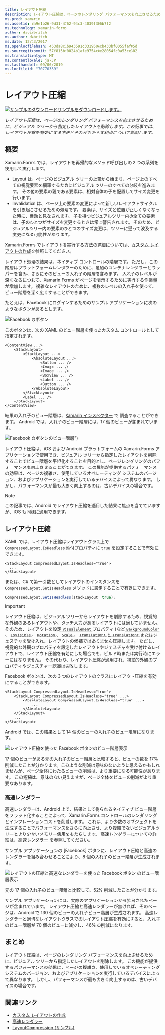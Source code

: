 ```yaml
---
title: レイアウト圧縮
description: レイアウト圧縮は、ページのレンダリング パフォーマンスを向上させるために、ビジュアル ツリーから指定したレイアウトを削除します。 この記事では、レイアウト圧縮を有効にする方法とそれがもたらす利点について説明します。
ms.prod: xamarin
ms.assetid: da9e1b26-9d31-4762-94c3-4039f306b7f2
ms.technology: xamarin-forms
author: davidbritch
ms.author: dabritch
ms.date: 12/13/2017
ms.openlocfilehash: 453da8c1b943591c331950ecb433bf0055faf85d
ms.sourcegitcommit: 57f815bf0024b1afe9754c0e28054fc0a53ce302
ms.translationtype: MT
ms.contentlocale: ja-JP
ms.lasthandoff: 09/06/2019
ms.locfileid: "70770359"
---
```

# <a name="layout-compression"></a>レイアウト圧縮

[![サンプルのダウンロード](~/media/shared/download.png)サンプルをダウンロードします。](https://docs.microsoft.com/samples/xamarin/xamarin-forms-samples/userinterface-layoutcompression)

_レイアウト圧縮は、ページのレンダリング パフォーマンスを向上させるために、ビジュアル ツリーから指定したレイアウトを削除します。この記事では、レイアウト圧縮を有効にする方法とそれがもたらす利点について説明します。_

## <a name="overview"></a>概要

Xamarin.Forms では、レイアウトを再帰的なメソッド呼び出しの 2 つの系列を使用して実行します。

- Layout は、ページのビジュアル ツリーの上部から始まり、ページ上のすべての視覚要素を網羅するためにビジュアル ツリーのすべての分岐を進みます。 その他の要素の親である要素は、相対自体の子を配置してサイズ変更を行います。
- Invalidation は、ページ上の要素の変更によって新しいレイアウトサイクルを引き起こさせるための処理です。 要素は、サイズと位置が正しくなくなった時に、無効と見なされます。 子を持つビジュアルツリー内の全ての要素は、子のひとつがサイズを変更するときは常に警告されます。 そのため、ビジュアルツリー内の要素のひとつのサイズ変更は、ツリーに遡って波及する変更になる可能性があります。

Xamarin.Forms でレイアウトを実行する方法の詳細については、[カスタム レイアウトの作成](~/xamarin-forms/user-interface/layouts/custom.md)を参照してください。

レイアウト処理の結果は、ネイティブ コントロールの階層です。 ただし、この階層はプラットフォームレンダラーのために、追加のコンテナレンダラーとラッパーを含み、さらにそのビューの入れ子の階層を含めます。 入れ子のレベルが深くなるにつれて、Xamarin.Forms がページを表示するために実行する作業量が増加します。 複雑なレイアウトのために、複数のレベルの入れ子を使って、ビュー階層を深く広くすることができます。

たとえば、Facebook にログインするためのサンプル アプリケーションに次のようなボタンがあるとします。

![](layout-compression-images/facebook-button.png "Facebook のボタン")

このボタンは、次の XAML のビュー階層を使ったカスタム コントロールとして指定されます。

```xaml
<ContentView ...>
    <StackLayout>
        <StackLayout ...>
            <AbsoluteLayout ...>
                <Button ... />    
                <Image ... />
                <Image ... />
                <BoxView ... />
                <Label ... />
                <Button ... />
            </AbsoluteLayout>
        </StackLayout>
        <Label ... />
    </StackLayout>    
</ContentView>
```

結果の入れ子のビュー階層は、[Xamarin インスペクター](~/tools/inspector/index.md) で
調査することができます。 Android では、入れ子のビュー階層には、17 個のビューが含まれています。

![](layout-compression-images/no-compression.png "Facebook のボタンのビュー階層\")")

レイアウト圧縮は、iOS および Android プラットフォームの Xamarin.Forms アプリケーションで使用でき、ビジュアル ツリーから指定したレイアウトを削除することでビュー階層を平坦化することを目的とし、ページレンダリングのパフォーマンスを向上させることができます。 この機能が提供するパフォーマンスの効果は、ページの複雑さ、使用しているオペレーティング システムのバージョン、およびアプリケーションを実行しているデバイスによって異なります。 しかし、パフォーマンスが最も大きく向上するのは、古いデバイスの場合です。

> [!NOTE]
> この記事では、Android でレイアウト圧縮を適用した結果に焦点を当てていますが、iOS も同様に適用できます。

## <a name="layout-compression"></a>レイアウト圧縮

XAML では、レイアウト圧縮はレイアウトクラス上で `CompressedLayout.IsHeadless` 添付プロパティに `true` を設定することで有効にできます。

```xaml
<StackLayout CompressedLayout.IsHeadless="true">
  ...
</StackLayout>   
```

または、C# で第一引数としてレイアウトのインスタンスを `CompressedLayout.SetIsHeadless` メソッドに設定することで有効にできます。

```csharp
CompressedLayout.SetIsHeadless(stackLayout, true);
```

> [!IMPORTANT]
> レイアウト圧縮は、ビジュアル ツリーからレイアウトを削除するため、視覚的な外観のあるレイアウトや、タッチ入力があるレイアウトには適していません。 そのため、レイアウトを設定[ `VisualElement` ](xref:Xamarin.Forms.VisualElement)プロパティ (など[ `BackgroundColor` ](xref:Xamarin.Forms.VisualElement.BackgroundColor)、 [ `IsVisible` ](xref:Xamarin.Forms.VisualElement.IsVisible)、 [ `Rotation` ](xref:Xamarin.Forms.VisualElement.Rotation)、 [ `Scale` ](xref:Xamarin.Forms.VisualElement.Scale)、 [ `TranslationX` ](xref:Xamarin.Forms.VisualElement.TranslationX)と[ `TranslationY` ](xref:Xamarin.Forms.VisualElement.TranslationY)またはジェスチャを受け入れ、レイアウトの候補ではありません圧縮します。 ただし、視覚的な外観のプロパティを設定したレイアウトやジェスチャを受け付けるレイアウトで、レイアウト圧縮を有効にした場合でも、ビルド時または実行時にエラーにはなりません。 その代わり、レイアウト圧縮が適用され、視覚的外観のプロパティやジェスチャー認識は失敗します。

Facebook ボタンは、次の 3 つのレイアウトのクラスにレイアウト圧縮を有効にすることができます。

```xaml
<StackLayout CompressedLayout.IsHeadless="true">
    <StackLayout CompressedLayout.IsHeadless="true" ...>
        <AbsoluteLayout CompressedLayout.IsHeadless="true" ...>
            ...
        </AbsoluteLayout>
    </StackLayout>
    ...
</StackLayout>  
```

Android では、この結果として 14 個のビューの入れ子のビュー階層になります。

![](layout-compression-images/layout-compression.png "レイアウト圧縮を使った Facebook ボタンのビュー階層表示")

17 個のビューがある元の入れ子のビュー階層と比較すると、ビューの数を 17% 削減したことが分かります。このような削減は意味のないように思えるかもしれませんが、ページ全体にわたるビューの削減は、より重要になる可能性があります。 この短縮は、意味のない見えますが、ページ全体をビューの削減がより重要なあります。

### <a name="fast-renderers"></a>高速レンダラー

高速レンダラーは、Android 上で、結果として得られるネイティブ ビュー階層をフラット化することによって、Xamarin.Forms コントロールのレンダリングとインフレーションコストを削減します。 これは、より少数のオブジェクトを生成することでパフォーマンスをさらに向上させ、より複雑でないビジュアルツリーとより少ないメモリー使用をもたらします。 高速レンダラーについての詳細は、[高速レンダラー](~/xamarin-forms/internals/fast-renderers.md) を参照してください。

サンプル アプリケーションの [Facebook] ボタンに、レイアウト圧縮と高速のレンダラーを組み合わせることにより、8 個の入れ子のビュー階層が生成されます。

![](layout-compression-images/layout-compression-with-fast-renderers.png "レイアウトの圧縮と高速なレンダラーを使った Facebook ボタン のビュー階層表示")

元の 17 個の入れ子のビュー階層と比較して、52% 削減したことが分かります。

サンプル アプリケーションには、実際のアプリケーションから抽出されたページが含まれています。 レイアウト圧縮と高速レンダラーが無ければ、そのページは、Android で 130 個のビューの入れ子ビュー階層が生成されます。 高速レンダラーと適切なレイアウトクラスでのレイアウト圧縮を有効にすると、入れ子のビュー階層が 70 個のビューに減少し、46% の削減になります。

## <a name="summary"></a>まとめ

レイアウト圧縮は、ページのレンダリング パフォーマンスを向上させるために、ビジュアル ツリーから指定したレイアウトを削除します。 この機能が提供するパフォーマンスの効果は、ページの複雑さ、使用しているオペレーティング システムのバージョン、およびアプリケーションを実行しているデバイスによって異なります。 しかし、パフォーマンスが最も大きく向上するのは、古いデバイスの場合です。

## <a name="related-links"></a>関連リンク

- [カスタム レイアウトの作成](~/xamarin-forms/user-interface/layouts/custom.md)
- [高速レンダラー](~/xamarin-forms/internals/fast-renderers.md)
- [LayoutCompression (サンプル)](https://docs.microsoft.com/samples/xamarin/xamarin-forms-samples/userinterface-layoutcompression)
